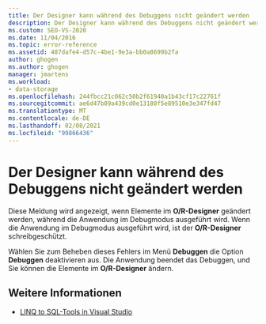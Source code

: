 ```yaml
---
title: Der Designer kann während des Debuggens nicht geändert werden
description: Der Designer kann während des Debuggens nicht geändert werden. Anzeigen von Informationen zu dieser Visual Studio-objektrelationaler Designer Meldung (O/R-Designer).
ms.custom: SEO-VS-2020
ms.date: 11/04/2016
ms.topic: error-reference
ms.assetid: 487dafe4-d57c-4be1-9e3a-bb0a8699b2fa
author: ghogen
ms.author: ghogen
manager: jmartens
ms.workload:
- data-storage
ms.openlocfilehash: 244fbcc21c062c50b2f61940a1b43cf17c22761f
ms.sourcegitcommit: ae6d47b09a439cd0e13180f5e89510e3e347fd47
ms.translationtype: MT
ms.contentlocale: de-DE
ms.lasthandoff: 02/08/2021
ms.locfileid: "99866436"
---
```

# <a name="the-designer-cannot-be-modified-while-debugging"></a>Der Designer kann während des Debuggens nicht geändert werden

Diese Meldung wird angezeigt, wenn Elemente im **O/R-Designer** geändert werden, während die Anwendung im Debugmodus ausgeführt wird. Wenn die Anwendung im Debugmodus ausgeführt wird, ist der **O/R-Designer** schreibgeschützt.

Wählen Sie zum Beheben dieses Fehlers im Menü **Debuggen** die Option **Debuggen** deaktivieren aus. Die Anwendung beendet das Debuggen, und Sie können die Elemente im **O/R-Designer** ändern.

## <a name="see-also"></a>Weitere Informationen

- [LINQ to SQL-Tools in Visual Studio](../data-tools/linq-to-sql-tools-in-visual-studio2.md)
